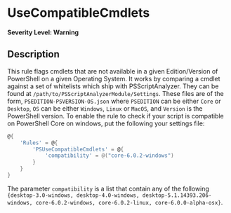 # UseCompatibleCmdlets

**Severity Level: Warning**

## Description

This rule flags cmdlets that are not available in a given Edition/Version of PowerShell on a given Operating System. It works by comparing a cmdlet against a set of whitelists which ship with PSScriptAnalyzer. They can be found at `/path/to/PSScriptAnalyzerModule/Settings`. These files are of the form, `PSEDITION-PSVERSION-OS.json` where `PSEDITION` can be either `Core` or `Desktop`, `OS` can be either `Windows`, `Linux` or `MacOS`, and `Version` is the PowerShell version. To enable the rule to check if your script is compatible on PowerShell Core on windows, put the following your settings file:

```PowerShell
@{
    'Rules' = @{
        'PSUseCompatibleCmdlets' = @{
            'compatibility' = @("core-6.0.2-windows")
        }
    }
}
```

The parameter `compatibility` is a list that contain any of the following `{desktop-3.0-windows, desktop-4.0-windows, desktop-5.1.14393.206-windows, core-6.0.2-windows, core-6.0.2-linux, core-6.0.0-alpha-osx}`.
